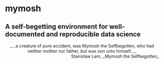 # mymosh

## A self-begetting environment for well-documented and reproducible data science

<div align="center">_…a creature of pure accident, was Mymosh the Selfbegotten, who had neither mother nor father, but was son unto himself…_</div>

<div align="right"> Stanislaw Lem, _Mymosh the Selfbegotten_ </div>
